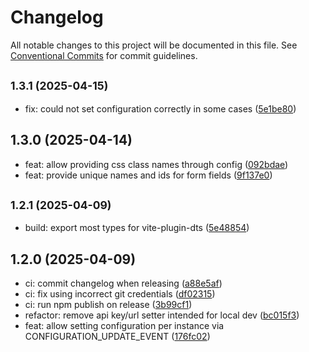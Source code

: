 # Changelog

All notable changes to this project will be documented in this file. See
[Conventional Commits](https://conventionalcommits.org) for commit guidelines.

## <small>1.3.1 (2025-04-15)</small>

- fix: could not set configuration correctly in some cases ([5e1be80](https://github.com/myparcelnl/address-widget/commit/5e1be80))

## 1.3.0 (2025-04-14)

- feat: allow providing css class names through config ([092bdae](https://github.com/myparcelnl/address-widget/commit/092bdae))
- feat: provide unique names and ids for form fields ([9f137e0](https://github.com/myparcelnl/address-widget/commit/9f137e0))

## <small>1.2.1 (2025-04-09)</small>

- build: export most types for vite-plugin-dts ([5e48854](https://github.com/myparcelnl/address-widget/commit/5e48854))

## 1.2.0 (2025-04-09)

- ci: commit changelog when releasing ([a88e5af](https://github.com/myparcelnl/address-widget/commit/a88e5af))
- ci: fix using incorrect git credentials ([df02315](https://github.com/myparcelnl/address-widget/commit/df02315))
- ci: run npm publish on release ([3b99cf1](https://github.com/myparcelnl/address-widget/commit/3b99cf1))
- refactor: remove api key/url setter intended for local dev ([bc015f3](https://github.com/myparcelnl/address-widget/commit/bc015f3))
- feat: allow setting configuration per instance via CONFIGURATION_UPDATE_EVENT ([176fc02](https://github.com/myparcelnl/address-widget/commit/176fc02))
